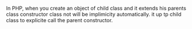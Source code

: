<!--10. are parent constructor called implicity when create an object of class?-->

In PHP, when you create an object of child class and it extends his parents class  constructor class not will be implimicity automatically.
it up tp child class to explicite call the parent constructor.